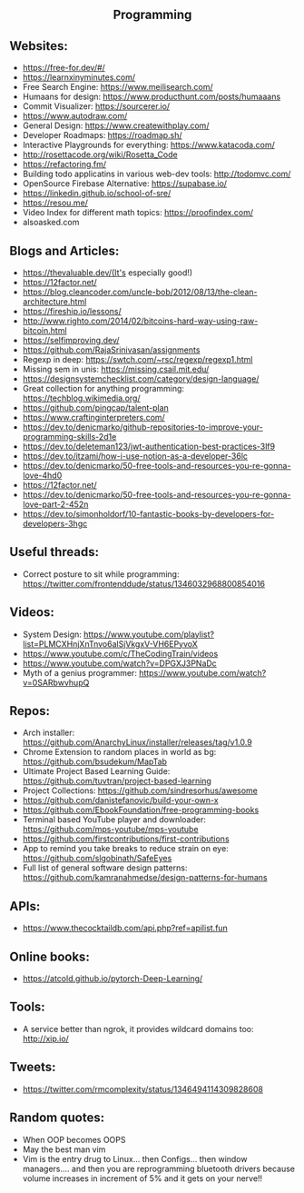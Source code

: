 <h2 align="center">Programming</h2>

## Websites:
 * https://free-for.dev/#/
 * https://learnxinyminutes.com/
 * Free Search Engine: https://www.meilisearch.com/
 * Humaans for design: https://www.producthunt.com/posts/humaaans
 * Commit Visualizer: https://sourcerer.io/
 * https://www.autodraw.com/
 * General Design: https://www.createwithplay.com/
 * Developer Roadmaps: https://roadmap.sh/
 * Interactive Playgrounds for everything: https://www.katacoda.com/
 * http://rosettacode.org/wiki/Rosetta_Code
 * https://refactoring.fm/
 * Building todo applicatins in various web-dev tools: http://todomvc.com/
 * OpenSource Firebase Alternative: https://supabase.io/
 * https://linkedin.github.io/school-of-sre/
 * https://resou.me/
 * Video Index for different math topics: https://proofindex.com/
 * alsoasked.com

## Blogs and Articles:
 * https://thevaluable.dev/(It's especially good!)
 * https://12factor.net/
 * https://blog.cleancoder.com/uncle-bob/2012/08/13/the-clean-architecture.html
 * https://fireship.io/lessons/
 * http://www.righto.com/2014/02/bitcoins-hard-way-using-raw-bitcoin.html
 * https://selfimproving.dev/
 * https://github.com/RajaSrinivasan/assignments
 * Regexp in deep: https://swtch.com/~rsc/regexp/regexp1.html
 * Missing sem in unis: https://missing.csail.mit.edu/
 * https://designsystemchecklist.com/category/design-language/
 * Great collection for anything programming: https://techblog.wikimedia.org/
 * https://github.com/pingcap/talent-plan
 * https://www.craftinginterpreters.com/
 * https://dev.to/denicmarko/github-repositories-to-improve-your-programming-skills-2d1e
 * https://dev.to/deleteman123/jwt-authentication-best-practices-3lf9
 * https://dev.to/itzami/how-i-use-notion-as-a-developer-36lc
 * https://dev.to/denicmarko/50-free-tools-and-resources-you-re-gonna-love-4hd0
 * https://12factor.net/
 * https://dev.to/denicmarko/50-free-tools-and-resources-you-re-gonna-love-part-2-452n
 * https://dev.to/simonholdorf/10-fantastic-books-by-developers-for-developers-3hgc

## Useful threads:
 * Correct posture to sit while programming: https://twitter.com/frontenddude/status/1346032968800854016

## Videos:
 * System Design: https://www.youtube.com/playlist?list=PLMCXHnjXnTnvo6alSjVkgxV-VH6EPyvoX
 * https://www.youtube.com/c/TheCodingTrain/videos
 * https://www.youtube.com/watch?v=DPGXJ3PNaDc
 * Myth of a genius programmer: https://www.youtube.com/watch?v=0SARbwvhupQ

## Repos:
 * Arch installer: https://github.com/AnarchyLinux/installer/releases/tag/v1.0.9
 * Chrome Extension to random places in world as bg: https://github.com/bsudekum/MapTab
 * Ultimate Project Based Learning Guide: https://github.com/tuvtran/project-based-learning
 * Project Collections: https://github.com/sindresorhus/awesome
 * https://github.com/danistefanovic/build-your-own-x
 * https://github.com/EbookFoundation/free-programming-books
 * Terminal based YouTube player and downloader: https://github.com/mps-youtube/mps-youtube
 * https://github.com/firstcontributions/first-contributions
 * App to remind you take breaks to reduce strain on eye: https://github.com/slgobinath/SafeEyes
 * Full list of general software design patterns: https://github.com/kamranahmedse/design-patterns-for-humans

## APIs:
 * https://www.thecocktaildb.com/api.php?ref=apilist.fun

## Online books:
 * https://atcold.github.io/pytorch-Deep-Learning/

## Tools:
 * A service better than ngrok, it provides wildcard domains too: http://xip.io/

## Tweets:
 * https://twitter.com/rmcomplexity/status/1346494114309828608

## Random quotes:
 * When OOP becomes OOPS
 * May the best man vim
 * Vim is the entry drug to Linux... then Configs... then window managers.... and then you are reprogramming bluetooth drivers because volume increases in increment of 5% and it gets on your nerve!!
